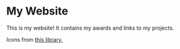 # My Website

This is my website! It contains my awards and links to my projects.

Icons from <a href="https://icon-sets.iconify.design/skill-icons/">this library.</a>
